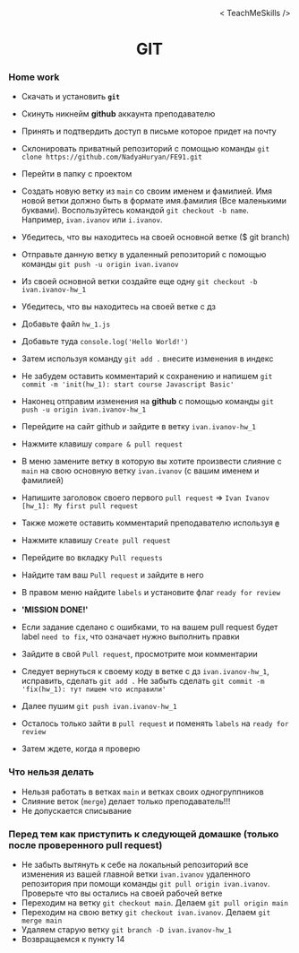 <p align='right'>< TeachMeSkills /></p>
<h1 align='center'>GIT</h1>

### Home work

+ Скачать и установить **`git`**
+ Скинуть никнейм **github** аккаунта преподавателю
+ Принять и подтвердить доступ в письме которое придет на почту
+ Склонировать приватный репозиторий с помощью команды `git clone https://github.com/NadyaHuryan/FE91.git`
+ Перейти в папку с проектом 
+ Создать новую ветку из `main` со своим именем и фамилией. Имя новой ветки должно быть в формате имя.фамилия (Все маленькими буквами). Воспользуйтесь командой `git checkout -b name`. Например, `ivan.ivanov` или `i.ivanov`. 
+ Убедитесь, что вы находитесь на своей основной ветке ($ git branch)
+ Отправьте данную ветку в удаленный репозиторий с помощью команды `git push -u origin ivan.ivanov`
+ Из своей основной ветки создайте еще одну `git checkout -b ivan.ivanov-hw_1`
+ Убедитесь, что вы находитесь на своей ветке с дз
+ Добавьте файл `hw_1.js`
+ Добавьте туда `console.log('Hello World!')`
+ Затем используя команду `git add .` внесите изменения в индекс
+ Не забудем оставить комментарий к сохранению и напишем `git commit -m 'init(hw_1): start course Javascript Basic'`
+ Наконец отправим изменения на **github** с помощью команды `git push -u origin ivan.ivanov-hw_1`

+ Перейдите на сайт github и зайдите в ветку `ivan.ivanov-hw_1`
+ Нажмите клавишу `compare & pull request`
+ В меню замените ветку в которую вы хотите произвести слияние с `main` на свою основную ветку `ivan.ivanov` (с вашим именем и фамилией)
+ Напишите заголовок своего первого `pull request` => `Ivan Ivanov [hw_1]: My first pull request`
+ Также можете оставить комментарий преподавателю используя **`@`**
+ Нажмите клавишу `Create pull request`
+ Перейдите во вкладку `Pull requests`
+ Найдите там ваш `Pull request` и зайдите в него
+ В правом меню найдите `labels` и установите флаг `ready for review`
+ **'MISSION DONE!'**

+ Если задание сделано с ошибками, то на вашем pull request будет label `need to fix`, что означает нужно выполнить правки
+ Зайдите в свой `Pull request`, просмотрите мои комментарии 
+ Следует вернуться к своему коду в ветке с дз `ivan.ivanov-hw_1`, исправить, сделать `git add .` Не забыть сделать `git commit -m 'fix(hw_1): тут пишем что исправили'`
+ Далее пушим `git push ivan.ivanov-hw_1`
+ Осталось только зайти в `pull request` и поменять `labels` на `ready for review`
+ Затем ждете, когда я проверю

### Что нельзя делать

+ Нельзя работать в ветках `main` и ветках своих одногруппников
+ Слияние веток (`merge`) делает только преподаватель!!!
+ Не допускается списывание

### Перед тем как приступить к следующей домашке (только после проверенного pull request)

+ Не забыть вытянуть к себе на локальный репозиторий все изменения из вашей главной ветки `ivan.ivanov` удаленного репозитория при помощи команды `git pull origin ivan.ivanov`. Проверьте что вы остались на своей рабочей ветке
+ Переходим на ветку `git checkout main`. Делаем `git pull origin main` 
+ Переходим на свою ветку `git checkout ivan.ivanov`. Делаем `git merge main`
+ Удаляем старую ветку `git branch -D ivan.ivanov-hw_1`
+ Возвращаемся к пункту 14